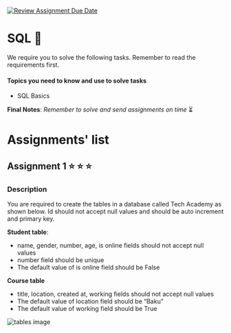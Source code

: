 [![Review Assignment Due Date](https://classroom.github.com/assets/deadline-readme-button-24ddc0f5d75046c5622901739e7c5dd533143b0c8e959d652212380cedb1ea36.svg)](https://classroom.github.com/a/lcPI0gAM)
# SQL :open_file_folder:

We require you to solve the following tasks. Remember to read the requirements first.

#### Topics you need to know and use to solve tasks

* SQL Basics


**Final Notes**: *Remember to solve and send assignments on time* :hourglass_flowing_sand:

# Assignments' list 

## Assignment 1  :star:  :star:  :star:

### Description


You are required to create the tables in a database called Tech Academy as shown below. Id should not accept null values and should be auto increment and primary key. 

**Student table**:

* name, gender, number, age, is online fields should not accept null values
* number field should be unique
* The default value of is online field should be False

**Course table**

* title, location, created at, working fields should not accept null values
* The default value of location field should be “Baku”
* The default value of working field should be True

![tables image](https://i.ibb.co/hKr7vC9/screenshot-docs-google-com-2020-09-04-13-35-16.png)


